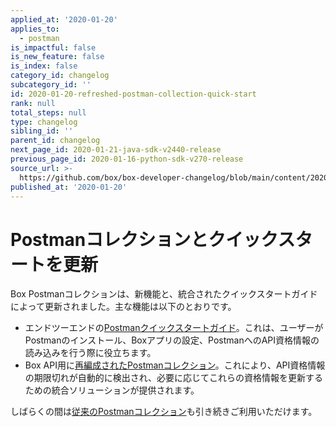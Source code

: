 ```yaml
---
applied_at: '2020-01-20'
applies_to:
  - postman
is_impactful: false
is_new_feature: false
is_index: false
category_id: changelog
subcategory_id: ''
id: 2020-01-20-refreshed-postman-collection-quick-start
rank: null
total_steps: null
type: changelog
sibling_id: ''
parent_id: changelog
next_page_id: 2020-01-21-java-sdk-v2440-release
previous_page_id: 2020-01-16-python-sdk-v270-release
source_url: >-
  https://github.com/box/box-developer-changelog/blob/main/content/2020/01-20-refreshed-postman-collection-quick-start.md
published_at: '2020-01-20'
---
```

# Postmanコレクションとクイックスタートを更新

Box Postmanコレクションは、新機能と、統合されたクイックスタートガイドによって更新されました。主な機能は以下のとおりです。

* エンドツーエンドの[Postmanクイックスタートガイド][postman-quick-start-guide]。これは、ユーザーがPostmanのインストール、Boxアプリの設定、PostmanへのAPI資格情報の読み込みを行う際に役立ちます。
* Box API用に[再編成されたPostmanコレクション][postman-collection]。これにより、API資格情報の期限切れが自動的に検出され、必要に応じてこれらの資格情報を更新するための統合ソリューションが提供されます。

しばらくの間は[従来のPostmanコレクション][legacy-postman-collection]も引き続きご利用いただけます。

[postman-quick-start-guide]: g://tooling/postman/quick-start

[postman-collection]: g://tooling/postman/install

[legacy-postman-collection]: g://tooling/postman/legacy
